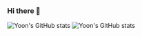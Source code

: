 ### Hi there 👋

![Yoon's GitHub stats](https://github-readme-stats-nine-gamma-28.vercel.app/api?username=xeon1217&count_private=true&layout=compact&theme=tokyonight&show_icons=true)
![Yoon's GitHub stats](https://github-readme-stats-nine-gamma-28.vercel.app/api/top-langs/?username=xeon1217&theme=dracula&layout=compact)
